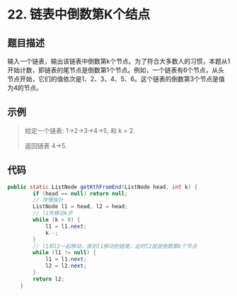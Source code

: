 # 22. 链表中倒数第K个结点

## 题目描述

输入一个链表，输出该链表中倒数第k个节点。为了符合大多数人的习惯，本题从1开始计数，即链表的尾节点是倒数第1个节点。例如，一个链表有6个节点，从头节点开始，它们的值依次是1、2、3、4、5、6。这个链表的倒数第3个节点是值为4的节点。

## 示例

> 给定一个链表: 1->2->3->4->5, 和 k = 2.
>
> 返回链表 4->5.

## 代码

```java
public static ListNode getKthFromEnd(ListNode head, int k) {
        if (head == null) return null;
        // 快慢指针
        ListNode l1 = head, l2 = head;
        // l1先移动k步
        while (k > 0) {
            l1 = l1.next;
            k--;
        }
        // l1和l2一起移动，直到l1移动到链尾，此时l2就是倒数第k个节点
        while (l1 != null) {
            l1 = l1.next;
            l2 = l2.next;
        }
        return l2;
    }
```